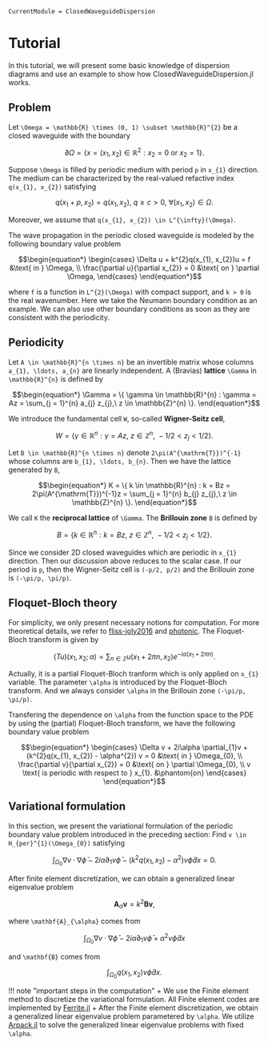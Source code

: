 ```@meta
CurrentModule = ClosedWaveguideDispersion
```

# Tutorial

In this tutorial, we will present some basic knowledge of dispersion diagrams and use an example to show how ClosedWaveguideDispersion.jl works.

## Problem

Let ``\Omega = \mathbb{R} \times (0, 1) \subset \mathbb{R}^{2}`` be a closed waveguide with the boundary
```math
\partial \Omega = \{x = (x_{1}, x_{2}) \in \mathbb{R}^{2} : x_{2} = 0 \text{ or } x_{2} = 1\}.
```
Suppose ``\Omega`` is filled by periodic medium with period ``p`` in ``x_{1}`` direction. The medium can be characterized by the real-valued refactive index ``q(x_{1}, x_{2})`` satisfying
```math
q(x_{1} + p, x_{2}) = q(x_{1}, x_{2}),\ q \geqslant c > 0,\ \forall (x_{1}, x_{2}) \in \Omega.
```
Moreover, we assume that ``q(x_{1}, x_{2}) \in L^{\infty}(\Omega)``.

The wave propagation in the periodic closed waveguide is modeled by the following boundary value problem
```math
\begin{equation*}
    \begin{cases}
        \Delta u + k^{2}q(x_{1}, x_{2})u = f &\text{ in } \Omega, \\
        \frac{\partial u}{\partial x_{2}} = 0 &\text{ on } \partial \Omega,
    \end{cases}
\end{equation*}
```
where ``f`` is a function in ``L^{2}(\Omega)`` with compact support, and ``k > 0`` is the real wavenumber. Here we take the Neumann boundary condition as an example. We can also use other boundary conditions as soon as they are consistent with the periodicity.

## Periodicity

Let ``A \in \mathbb{R}^{n \times n}`` be an invertible matrix whose columns ``a_{1}, \ldots, a_{n}`` 
are linearly independent. A (Bravias) **lattice** ``\Gamma`` in ``\mathbb{R}^{n}`` is defined by
```math
\begin{equation*}
    \Gamma = \{ \gamma \in \mathbb{R}^{n} : \gamma = Az = \sum_{j = 1}^{n} a_{j} z_{j},\ z \in \mathbb{Z}^{n} \}.
\end{equation*}
```
We introduce the fundamental cell ``W``, so-called **Wigner-Seitz cell**, 
```math
\begin{equation*}
    W = \{ \gamma \in \mathbb{R}^{n} : \gamma = Az,\ z \in \mathbb{Z}^{n},\ -1/2 < z_{j} < 1/2 \}.
\end{equation*}
```

Let ``B \in \mathbb{R}^{n \times n}`` denote ``2\pi(A^{\mathrm{T}})^{-1}`` whose columns are 
``b_{1}, \ldots, b_{n}``. Then we have the lattice generated by ``B``,
```math
\begin{equation*}
    K = \{ k \in \mathbb{R}^{n} : k = Bz = 2\pi(A^{\mathrm{T}})^{-1}z = \sum_{j = 1}^{n} b_{j} z_{j},\ z \in \mathbb{Z}^{n} \}.
\end{equation*}
```
We call ``K`` the **reciprocal lattice** of ``\Gamma``. The **Brillouin zone** ``B`` is defined by
```math
\begin{equation*}
    B = \{ k \in \mathbb{R}^{n} : k = Bz,\ z \in \mathbb{Z}^{n},\ -1/2 < z_{j} < 1/2 \}.
\end{equation*}
```

Since we consider 2D closed waveguides which are periodic in ``x_{1}`` direction. Then our 
discussion above reduces to the scalar case. If our period is ``p``, then the Wigner-Seitz 
cell is ``(-p/2, p/2)`` and the Brillouin zone is ``(-\pi/p, \pi/p)``.

## Floquet-Bloch theory

For simplicity, we only present necessary notions for computation. For more theoretical details, we refer to [fliss-joly2016](@cite) and [photonic](@cite). The Floquet-Bloch transform is given by
```math
(Tu)(x_{1}, x_{2}; \alpha) = \sum_{n \in \mathbb{Z}} u(x_{1} + 2\pi n, x_{2}) e^{-i\alpha (x_{1} + 2\pi n)}.
```
Actually, it is a partial Floquet-Bloch tranform which is only applied on ``x_{1}`` variable. The parameter ``\alpha`` is introduced by the Floquet-Bloch transform. And we always consider ``\alpha`` in the Brillouin zone ``(-\pi/p, \pi/p)``.

Transfering the dependence on ``\alpha`` from the function space to the PDE by using the (partial) Floquet-Bloch transform, we have the following boundary value problem
```math
\begin{equation*}
    \begin{cases}
        \Delta v + 2i\alpha \partial_{1}v + (k^{2}q(x_{1}, x_{2}) - \alpha^{2}) v = 0 &\text{ in } \Omega_{0}, \\
        \frac{\partial v}{\partial x_{2}} = 0 &\text{ on } \partial \Omega_{0}, \\
        v \text{ is periodic with respect to } x_{1}. &\phantom{on}
    \end{cases}
\end{equation*}
```

## Variational formulation

In this section, we present the variational formulation of the periodic boundary value problem introduced in the preceding section: Find ``v \in H_{per}^{1}(\Omega_{0})`` satisfying
```math
\int_{\Omega_{0}} \nabla v \cdot \nabla \bar{\phi} - 2i\alpha \partial_{1} v \bar{\phi} - (k^{2}q(x_{1}, x_{2}) - \alpha^{2}) v \bar{\phi} dx = 0.
```
After finite element discretization, we can obtain a generalized linear eigenvalue problem
```math
\mathbf{A}_{\alpha} \mathbf{v} = k^{2} \mathbf{B} \mathbf{v},
```
where ``\mathbf{A}_{\alpha}`` comes from
```math
\int_{\Omega_{0}} \nabla v \cdot \nabla \bar{\phi} - 2i\alpha \partial_{1} v \bar{\phi} + \alpha^{2} v \bar{\phi} dx 
```
and ``\mathbf{B}`` comes from
```math
\int_{\Omega_{0}} q(x_{1}, x_{2}) v \bar{\phi} dx.
```

!!! note "important steps in the computation"
    + We use the Finite element method to discretize the variational formulation. All Finite element codes are implemented by [Ferrite.jl](https://github.com/Ferrite-FEM/Ferrite.jl)
    + After the Finite element discretization, we obtain a generalized linear eigenvalue problem parametered by ``\alpha``. We utilize [Arpack.jl](https://github.com/JuliaLinearAlgebra/Arpack.jl) to solve the generalized linear eigenvalue problems with fixed ``\alpha``.